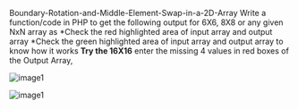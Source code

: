Boundary-Rotation-and-Middle-Element-Swap-in-a-2D-Array
Write a function/code in PHP to get the following output for 6X6, 8X8 
 or any given NxN array as
*Check the red highlighted area of input array and output array
*Check the green highlighted area of input array and output array to know how it works
<b>Try the 16X16</b>
enter the missing 4 values in red boxes of the Output Array, 

![image1](https://github.com/hemantkumar980/Boundary-Rotation-and-Middle-Element-Swap-in-a-2D-Array/images/image1.png)

![image1](https://github.com/hemantkumar980/Boundary-Rotation-and-Middle-Element-Swap-in-a-2D-Array/assets/77163839/9b8f0bf1-41b9-4e58-a792-6f59534fc6fc)

